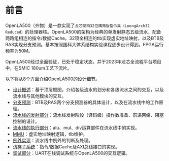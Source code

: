# 前言
OpenLA500（齐物）是一款实现了`龙芯架构32位精简版指令集（LoongArch32 Reduced）`的处理器核。OpenLA500的架构为经典的单发射静态五级流水，配备两路组相连的指令/数据Cache，32项全相连的tlb实现虚实地址映射，以及BTB及RAS实现分支预测。基本按照国科大体系结构实验课程逐步设计得到。FPGA运行频率为50M。

OpenLA500经过全面验证，已处于稳定状态。并于2023年龙芯全流程平台项目中，在SMIC 180um工艺下流片。

以下将从8个方面介绍OpenLA500的设计细节。

- [设计概述](./设计概述.md)：基于顶层框图，介绍各级流水的划分和各级流水之间的交互，以及流水线与其他模块的交互。
- [分支预测](./分支预测.md)：BTB及RAS两个分支预测器的具体设计，以及在流水线中的工作原理。
- [流水线的发射部分]()：流水线发射阶段（译码级）操作数准备、前递网络、阻塞控制的设计。
- [流水线的执行部分]()：alu、mul、div运算部件在流水线中的实现。
- [MMU]()：虚实地址映射逻辑，tlb维护。
- [例外实现]()：流水线中例外的判断及处理。
- [访存子系统]()：指令/数据Cache及AXI总线接口的实现。
- [调试部分]()：UART在线调试系统与OpenLA500的交互逻辑。


